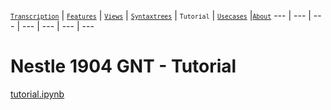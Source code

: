 <a name="start"></a>
[<small>`Transcription`</small>](../docs/transcription.md#start) | [<small>`Features`</small>](../docs/features.md#start) | [<small>`Views`</small>](../docs/views.md#start) | [<small>`Syntaxtrees`</small>](../docs/syntaxtrees.md#start) | <small>`Tutorial`</small> | [<small>`Usecases`</small>](../docs/usecases/README.md#start) |[<small>`About`</small>](../docs/about.md#start)
---  | --- | --- | --- | --- | --- | ---

# Nestle 1904 GNT - Tutorial

[tutorial.ipynb](https://nbviewer.org/github/saulocantanhede/tfgreek2/tree/main/tutorial/tutorial.ipynb)






















